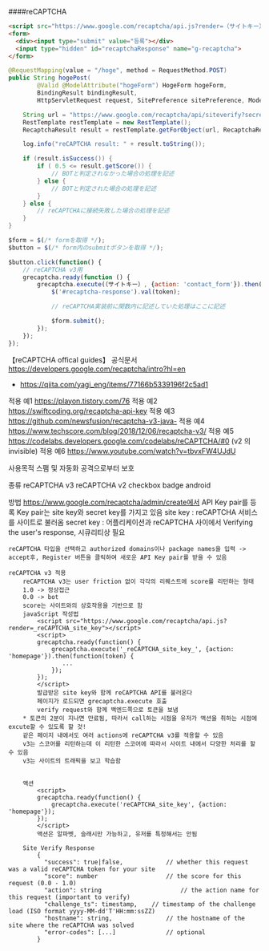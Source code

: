 ####reCAPTCHA

```html
<script src="https://www.google.com/recaptcha/api.js?render=（サイトキー）"></script>
<form>
  <div><input type="submit" value="등록"></div>
  <input type="hidden" id="recaptchaResponse" name="g-recaptcha">
</form>
```

```java
@RequestMapping(value = "/hoge", method = RequestMethod.POST)
public String hogePost(
        @Valid @ModelAttribute("hogeForm") HogeForm hogeForm,
        BindingResult bindingResult,
        HttpServletRequest request, SitePreference sitePreference, Model model) {

    String url = "https://www.google.com/recaptcha/api/siteverify?secret=" + （シークレットキー） + "&response=" + hogeForm.getRecaptchaResponse;
    RestTemplate restTemplate = new RestTemplate();
    RecaptchaResult result = restTemplate.getForObject(url, RecaptchaResult.class);

    log.info("reCAPTCHA result: " + result.toString());

    if (result.isSuccess()) {
        if ( 0.5 <= result.getScore()) {
            // BOTと判定されなかった場合の処理を記述
        } else {
            // BOTと判定された場合の処理を記述
        }
    } else {
        // reCAPTCHAに接続失敗した場合の処理を記述
    }
}
```

```javascript
$form = $(/* formを取得 */);
$button = $(/* form内のsubmitボタンを取得 */);

$button.click(function() {
    // reCAPTCHA v3用
    grecaptcha.ready(function () {
        grecaptcha.execute(（サイトキー）, {action: 'contact_form'}).then(function(token) {
            $('#recaptcha-response').val(token);

            // reCAPTCHA実装前に関数内に記述していた処理はここに記述              

            $form.submit();
        });
    });
});
```

【reCAPTCHA offical guides】
공식문서 https://developers.google.com/recaptcha/intro?hl=en
* https://qiita.com/yagi_eng/items/77166b5339196f2c5ad1

적용 예1 https://playon.tistory.com/76
적용 예2 https://swiftcoding.org/recaptcha-api-key
적용 예3 https://github.com/newsfusion/recaptcha-v3-java-
적용 예4 https://www.techscore.com/blog/2018/12/06/recaptcha-v3/
적용 예5 https://codelabs.developers.google.com/codelabs/reCAPTCHA/#0 (v2 의 invisible)
적용 예6 https://www.youtube.com/watch?v=tbvxFW4UJdU


사용목적
	스팸 및 자동화 공격으로부터 보호
	
종류
	reCAPTCHA v3
	reCAPTCHA v2
		checkbox
		badge
		android

방법
	https://www.google.com/recaptcha/admin/create에서 API Key pair를 등록
		Key pair는 site key와 secret key를 가지고 있음
			site key : reCAPTCHA 서비스를 사이트로 불러옴
			secret key : 어플리케이션과 reCAPTCHA 사이에서 Verifying the user's response, 시큐리티상 필요
		
	reCAPTCHA 타입을 선택하고 authorized domains이나 package names을 입력 -> accept후, Register 버튼을 클릭하여 새로운 API Key pair를 받을 수 있음
	
	reCAPTCHA v3 적용
		reCAPTCHA v3는 user friction 없이 각각의 리퀘스트에 score를 리턴하는 형태
		1.0 -> 정상접근
		0.0 -> bot
		score는 사이트와의 상호작용을 기반으로 함
		javaScript 작성법
			<script src="https://www.google.com/recaptcha/api.js?render=_reCAPTCHA_site_key"></script>
			<script>
			grecaptcha.ready(function() {
				grecaptcha.execute('_reCAPTCHA_site_key_', {action: 'homepage'}).then(function(token) {
				   ...
				});
			});
			</script>			
			발급받은 site key와 함께 reCAPTCHA API를 불러온다
			페이지가 로드되면 grecaptcha.execute 호출
			verify request와 함께 백엔드쪽으로 토큰을 보냄
		* 토큰의 2분이 지나면 만료됨, 따라서 call하는 시점을 유저가 액션을 취하는 시점에 excute할 수 있도록 할 것!
		같은 페이지 내에서도 여러 actions에 reCAPTCHA v3를 적용할 수 있음
		v3는 스코어를 리턴하는데 이 리턴한 스코어에 따라서 사이트 내에서 다양한 처리를 할 수 있음
		v3는 사이트의 트래픽을 보고 학습함
		
		
		액션
			<script>
			grecaptcha.ready(function() {
				grecaptcha.execute('reCAPTCHA_site_key', {action: 'homepage'});
			});
			</script>
			액션은 알파벳, 슬래시만 가능하고, 유저를 특정해서는 안됨
		
		Site Verify Response
			{
			  "success": true|false,      		// whether this request was a valid reCAPTCHA token for your site
			  "score": number             		// the score for this request (0.0 - 1.0)
			  "action": string            			// the action name for this request (important to verify)
			  "challenge_ts": timestamp,  	// timestamp of the challenge load (ISO format yyyy-MM-dd'T'HH:mm:ssZZ)
			  "hostname": string,         		// the hostname of the site where the reCAPTCHA was solved
			  "error-codes": [...]        		// optional
			}